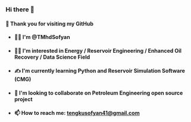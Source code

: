 ### Hi there 👋
#### 🙌 Thank you for visiting my GitHub
- #### 👨‍🎓 I'm @TMhdSofyan
- #### 👨‍🔧 I'm interested in Energy / Reservoir Engineering / Enhanced Oil Recovery / Data Science Field
- #### ✍ I'm currently learning Python and Reservoir Simulation Software (CMG)
- #### 💞 I'm looking to collaborate on Petroleum Engineering open source project
- #### 📫 How to reach me: tengkusofyan41@gmail.com
<!--
**TMhdSofyan/TMhdSofyan** is a ✨ _special_ ✨ repository because its `README.md` (this file) appears on your GitHub profile.

Here are some ideas to get you started:

- 🔭 I’m currently working on ...
- 🌱 I’m currently learning ...
- 👯 I’m looking to collaborate on ...
- 🤔 I’m looking for help with ...
- 💬 Ask me about ...
- 📫 How to reach me: ...
- 😄 Pronouns: ...
- ⚡ Fun fact: ...
-->
